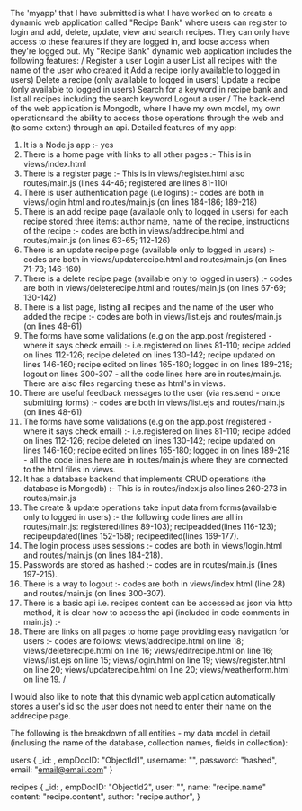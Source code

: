 The 'myapp' that I have submitted is what I have worked on to create a dynamic web application called
"Recipe Bank" where users can register to login and add, delete, update, view and search recipes. They can only have access to these features if they are logged in, and loose access when they're logged out.
My "Recipe Bank" dynamic web application includes the following features:
/
Register a user
Login a user
List all recipes with the name of the user who created it
Add a recipe (only available to logged in users)
Delete a recipe (only available to logged in users)
Update a recipe (only available to logged in users)
Search for a keyword in recipe bank and list all recipes including the search keyword Logout a user
/
The back-end of the web application is Mongodb, where I have my own model, my own operationsand the
ability to access those operations through the web and (to some extent) through an api.
Detailed features of my app:

1. It is a Node.js app :- yes
2. There is a home page with links to all other pages :- This is in views/index.html
3. There is a register page :- This is in views/register.html also routes/main.js (lines 44-46; registered are lines 81-110)
4. There is user authentication page (i.e logins) :- codes are both in views/login.html and routes/main.js (on lines 184-186; 189-218)
5. There is an add recipe page (available only to logged in users) for each recipe stored three items:
author name, name of the recipe, instructions of the recipe :- codes are both in views/addrecipe.html and routes/main.js (on lines 63-65; 112-126)
6. There is an update recipe page (available only to logged in users) :- codes are both in views/updaterecipe.html and routes/main.js (on lines 71-73; 146-160)
7. There is a delete recipe page (available only to logged in users) :- codes are both in views/deleterecipe.html and routes/main.js (on lines 67-69; 130-142)
8. There is a list page, listing all recipes and the name of the user who added the recipe :- codes are both in views/list.ejs and routes/main.js (on lines 48-61)
9. The forms have some validations (e.g on the app.post /registered - where it says check email) :- i.e.registered on lines 81-110; recipe added on lines 112-126; recipe deleted on lines 130-142;
recipe updated on lines 146-160; recipe edited on lines 165-180; logged in on lines 189-218; logout on lines 300-307 - all the code lines here are in routes/main.js. There are also files regarding these as html's in views.
10. There are useful feedback messages to the user (via res.send - once submitting forms) :- codes are both in views/list.ejs and routes/main.js (on lines 48-61)
11. The forms have some validations (e.g on the app.post /registered - where it says check email) :- i.e.registered on lines 81-110; recipe added on lines 112-126; recipe deleted on lines 130-142;
recipe updated on lines 146-160; recipe edited on lines 165-180; logged in on lines 189-218 - all the code lines here are in routes/main.js where they are connected to the html files in views.
12. It has a database backend that implements CRUD operations (the database is Mongodb) :- This is in routes/index.js also lines 260-273 in routes/main.js
13. The create & update operations take input data from forms(available only to logged in users) :- the following code lines are all in routes/main.js: registered(lines 89-103); recipeadded(lines 116-123);
recipeupdated(lines 152-158); recipeedited(lines 169-177).
14. The login process uses sessions :- codes are both in views/login.html and routes/main.js (on lines 184-218).
15. Passwords are stored as hashed :- codes are in routes/main.js (lines 197-215).
16. There is a way to logout :- codes are both in views/index.html (line 28) and routes/main.js (on lines 300-307).
17. There is a basic api i.e. recipes content can be accessed as json via http method, it is clear how to access the api (included in code comments in main.js) :-
18. There are links on all pages to home page providing easy navigation for users :- codes are follows: views/addrecipe.html on line 18; views/deleterecipe.html on line 16; views/editrecipe.html on line 16; views/list.ejs on line 15; views/login.html on line 19; views/register.html on line 20; views/updaterecipe.html on line 20; views/weatherform.html on line 19.
/

I would also like to note that this dynamic web application automatically stores a user's id so the user
does not need to enter their name on the addrecipe page.

The following is the breakdown of all entities - my data model in detail (inclusing the name of the database, collection names, fields in collection):

users
{
_id: ,
empDocID: "ObjectId1",
username: "",
password: "hashed",
email: "email@email.com"
}

recipes
{
_id: ,
empDocID: "ObjectId2",
user: "",
name: "recipe.name"
content: "recipe.content",
author: "recipe.author",
}
